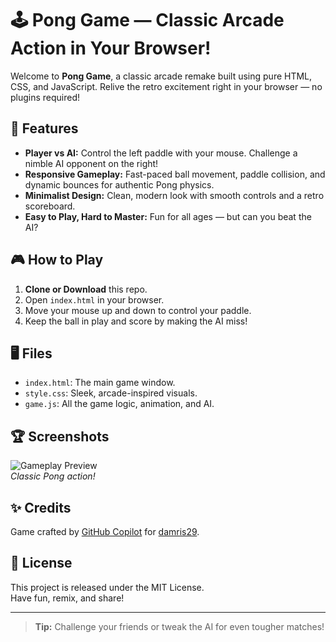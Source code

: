 # 🕹️ Pong Game — Classic Arcade Action in Your Browser!

Welcome to **Pong Game**, a classic arcade remake built using pure HTML, CSS, and JavaScript. Relive the retro excitement right in your browser — no plugins required!

## 🚀 Features

- **Player vs AI:** Control the left paddle with your mouse. Challenge a nimble AI opponent on the right!
- **Responsive Gameplay:** Fast-paced ball movement, paddle collision, and dynamic bounces for authentic Pong physics.
- **Minimalist Design:** Clean, modern look with smooth controls and a retro scoreboard.
- **Easy to Play, Hard to Master:** Fun for all ages — but can you beat the AI?

## 🎮 How to Play

1. **Clone or Download** this repo.
2. Open `index.html` in your browser.
3. Move your mouse up and down to control your paddle.
4. Keep the ball in play and score by making the AI miss!

## 🖥️ Files

- `index.html`: The main game window.
- `style.css`: Sleek, arcade-inspired visuals.
- `game.js`: All the game logic, animation, and AI.

## 🏆 Screenshots

![Gameplay Preview](https://user-images.githubusercontent.com/yourusername/pong-preview.png)  
*Classic Pong action!*

## ✨ Credits

Game crafted by [GitHub Copilot](https://github.com/copilot) for [damris29](https://github.com/damris29).

## 📜 License

This project is released under the MIT License.  
Have fun, remix, and share!

---

> **Tip:** Challenge your friends or tweak the AI for even tougher matches!
